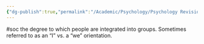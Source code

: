 ```yaml
---
{"dg-publish":true,"permalink":"/Academic/Psychology/Psychology Revision/Concepts/Individualism vs. collectivism/"}
---
```


#soc 
the degree to which people are integrated into groups. Sometimes referred to as an “I” vs. a “we” orientation.